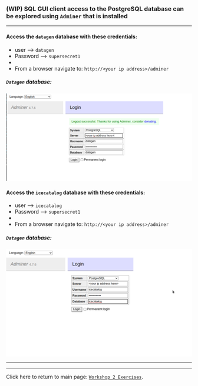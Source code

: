 ###  (WIP) SQL GUI client access to the PostgreSQL database can be explored using `Adminer` that is installed

---

####  Access the `datagen` database with these credentials:
  *  user     --> `datagen` 
  *  Password --> `supersecret1`
  *  
*  From a browser navigate to: `http://<your ip address>/adminer` 

##### `Datagen` database:

![](./images/adminer_login_screen.png)

####  Access the `icecatalog` database with these credentials:
  *  user     --> `icecatalog` 
  *  Password --> `supersecret1`
  *  
*  From a browser navigate to: `http://<your ip address>/adminer` 

##### `Datagen` database:

![](./images/adminer_login_screen_icecatalog.png)


---
---
Click here to return to main page:  [`Workshop 2 Exercises`](./README.md/#extra-credit).
